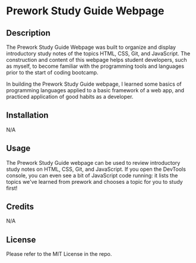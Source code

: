 # Prework Study Guide Webpage

## Description

The Prework Study Guide Webpage was built to organize and display introductory study notes of the topics HTML, CSS, Git, and JavaScript. The construction and content of this webpage helps student developers, such as myself, to become familiar with the programming tools and languages prior to the start of coding bootcamp.

In building the Prework Study Guide webpage, I learned some basics of programming languages applied to a basic framework of a web app, and practiced application of good habits as a developer.

## Installation

N/A

## Usage

The Prework Study Guide webpage can be used to review introductory study notes on HTML, CSS, Git, and JavaScript. If you open the DevTools console, you can even see a bit of JavaScript code running: it lists the topics we've learned from prework and chooses a topic for you to study first!

## Credits

N/A

## License

Please refer to the MIT License in the repo.
